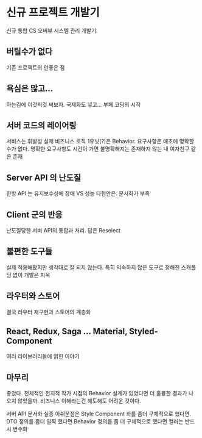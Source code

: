 # 신규 프로젝트 개발기

신규 통합 CS 오버뷰 시스템 관리 개발기.

## 버틸수가 없다
기존 프로젝트의 안좋은 점

## 욕심은 많고...
하는김에 이것저것 써보자. 국제화도 넣고...
부페 코딩의 시작

## 서버 코드의 레이어링
서비스는 휘발성
실제 비즈니스 로직 1유닛(?)은 Behavior.
요구사항은 애초에 명확할수가 없다. 명확한 요구사항도 시간이 가면 불명확해지는 존재하지 않는 내 여자친구 같은 존재

## Server API 의 난도질
한방 API 는 유지보수성에 장애 VS 성능
타협안은.
문서화가 부족

## Client 군의 반응
난도질당한 서버 API의 통합과 처리.
답은 Reselect

## 불편한 도구들
실제 적용해봤지만 생각대로 잘 되지 않는다.
특히 익숙하지 않은 도구로 정해진 스캐폴딩 없이 개발은 지옥

## 라우터와 스토어
결국 라우터 재구현과 스토어의 계층화

## React, Redux, Saga ... Material, Styled-Component
여러 라이브러리들에 얽힌 이야기

## 마무리
좋았다.
전체적인 전지적 작가 시점의 Behavior 설계가 있었다면 더 훌륭한 결과가 나오지 않았을까. 비즈니스 이해라는건 해도해도 어려운 것이다.

서버 API 문서화 실종
아쉬운점은 Style Component 화를 좀더 구체적으로 했다면.
DTO 정의를 좀더 일찍 했다면
Behavior 정의를 좀 더 구체적으로 했다면
컬러는 반드시 변수화